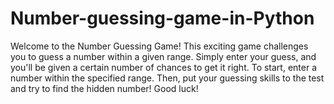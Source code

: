 # Number-guessing-game-in-Python
Welcome to the Number Guessing Game! This exciting game challenges you to guess a number within a given range. Simply enter your guess, and you'll be given a certain number of chances to get it right. To start, enter a number within the specified range. Then, put your guessing skills to the test and try to find the hidden number! Good luck! 
